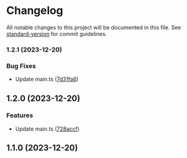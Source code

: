 # Changelog

All notable changes to this project will be documented in this file. See [standard-version](https://github.com/conventional-changelog/standard-version) for commit guidelines.

### 1.2.1 (2023-12-20)


### Bug Fixes

* Update main.ts ([7d31fa6](https://github.com/developerlok/test-git/commit/7d31fa6b3606e01d4b0bab26e98474c27feed533))

## 1.2.0 (2023-12-20)


### Features

* Update main.ts ([728accf](https://github.com/developerlok/test-git/commit/728accfedc2a1988cdebf44b0a715a85eff5e74a))

## 1.1.0 (2023-12-20)
